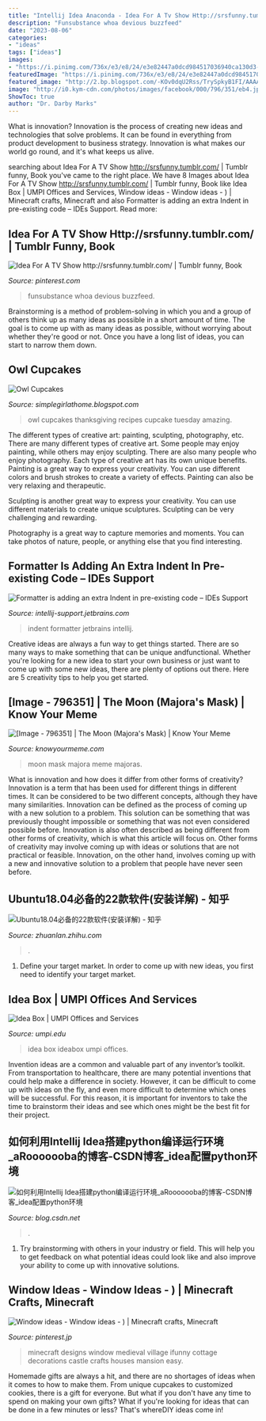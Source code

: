 ```yaml
---
title: "Intellij Idea Anaconda - Idea For A Tv Show Http://srsfunny.tumblr.com/"
description: "Funsubstance whoa devious buzzfeed"
date: "2023-08-06"
categories:
- "ideas"
tags: ["ideas"]
images:
- "https://i.pinimg.com/736x/e3/e8/24/e3e82447a0dcd984517036940ca130d3--a-tv-books.jpg"
featuredImage: "https://i.pinimg.com/736x/e3/e8/24/e3e82447a0dcd984517036940ca130d3--a-tv-books.jpg"
featured_image: "http://2.bp.blogspot.com/-KOv0dqU2Rss/TrySpkyB1FI/AAAAAAAAD8U/1Im1VM51HtQ/s1600/DSC_0726+owl.jpg"
image: "http://i0.kym-cdn.com/photos/images/facebook/000/796/351/eb4.jpg"
ShowToc: true
author: "Dr. Darby Marks"
---
```



What is innovation?
Innovation is the process of creating new ideas and technologies that solve problems. It can be found in everything from product development to business strategy. Innovation is what makes our world go round, and it's what keeps us alive.

	

		
searching about Idea For A TV Show http://srsfunny.tumblr.com/ | Tumblr funny, Book you've came to the right place. We have 8 Images about Idea For A TV Show http://srsfunny.tumblr.com/ | Tumblr funny, Book like Idea Box | UMPI Offices and Services, Window ideas - Window ideas - ) | Minecraft crafts, Minecraft and also Formatter is adding an extra Indent in pre-existing code – IDEs Support. Read more:
		
    
## Idea For A TV Show Http://srsfunny.tumblr.com/ | Tumblr Funny, Book

<img loading=lazy src="https://i.pinimg.com/736x/e3/e8/24/e3e82447a0dcd984517036940ca130d3--a-tv-books.jpg" onerror="this.onerror=null;this.src='https://tse2.mm.bing.net/th?id=OIP.BG6eLKnAGboStm5TiyM-lgHaKl&amp;pid=15.1';" alt="Idea For A TV Show http://srsfunny.tumblr.com/ | Tumblr funny, Book">

_Source: pinterest.com_

>funsubstance whoa devious buzzfeed. 

	

Brainstorming is a method of problem-solving in which you and a group of others think up as many ideas as possible in a short amount of time. The goal is to come up with as many ideas as possible, without worrying about whether they're good or not. Once you have a long list of ideas, you can start to narrow them down.

    
## Owl Cupcakes

<img loading=lazy src="http://2.bp.blogspot.com/-KOv0dqU2Rss/TrySpkyB1FI/AAAAAAAAD8U/1Im1VM51HtQ/s1600/DSC_0726+owl.jpg" onerror="this.onerror=null;this.src='https://tse4.mm.bing.net/th?id=OIP.gDzm1d8xt-w4-DnHSnaAhQHaE9&amp;pid=15.1';" alt="Owl Cupcakes">

_Source: simplegirlathome.blogspot.com_

>owl cupcakes thanksgiving recipes cupcake tuesday amazing. 

	

The different types of creative art: painting, sculpting, photography, etc.
There are many different types of creative art. Some people may enjoy painting, while others may enjoy sculpting. There are also many people who enjoy photography. Each type of creative art has its own unique benefits.
Painting is a great way to express your creativity. You can use different colors and brush strokes to create a variety of effects. Painting can also be very relaxing and therapeutic.

Sculpting is another great way to express your creativity. You can use different materials to create unique sculptures. Sculpting can be very challenging and rewarding.

Photography is a great way to capture memories and moments. You can take photos of nature, people, or anything else that you find interesting.

    
## Formatter Is Adding An Extra Indent In Pre-existing Code – IDEs Support

<img loading=lazy src="https://intellij-support.jetbrains.com/hc/user_images/s6uvmLSMhNZ0_GxS30scwA.png" onerror="this.onerror=null;this.src='https://tse3.mm.bing.net/th?id=OIP.7FhGkIykc2Cw3NFDd4U4ugHaKp&amp;pid=15.1';" alt="Formatter is adding an extra Indent in pre-existing code – IDEs Support">

_Source: intellij-support.jetbrains.com_

>indent formatter jetbrains intellij. 

	

Creative ideas are always a fun way to get things started. There are so many ways to make something that can be unique andfunctional. Whether you're looking for a new idea to start your own business or just want to come up with some new ideas, there are plenty of options out there. Here are 5 creativity tips to help you get started.

    
## [Image - 796351] | The Moon (Majora&#039;s Mask) | Know Your Meme

<img loading=lazy src="http://i0.kym-cdn.com/photos/images/facebook/000/796/351/eb4.jpg" onerror="this.onerror=null;this.src='https://tse2.mm.bing.net/th?id=OIP.pyBhG9YUwSGjobgPTkz8GgHaGn&amp;pid=15.1';" alt="[Image - 796351] | The Moon (Majora&#039;s Mask) | Know Your Meme">

_Source: knowyourmeme.com_

>moon mask majora meme majoras. 

	

What is innovation and how does it differ from other forms of creativity?
Innovation is a term that has been used for different things in different times. It can be considered to be two different concepts, although they have many similarities. Innovation can be defined as the process of coming up with a new solution to a problem. This solution can be something that was previously thought impossible or something that was not even considered possible before. Innovation is also often described as being different from other forms of creativity, which is what this article will focus on. Other forms of creativity may involve coming up with ideas or solutions that are not practical or feasible. Innovation, on the other hand, involves coming up with a new and innovative solution to a problem that people have never seen before.

    
## Ubuntu18.04必备的22款软件(安装详解) - 知乎

<img loading=lazy src="https://pic2.zhimg.com/v2-ba996caf3cbe1095bb867af589979bd5_r.jpg?source=172ae18b" onerror="this.onerror=null;this.src='https://tse1.mm.bing.net/th?id=OIP.JrExzzFmJDsQ3TCEjDQQ_AHaEK&amp;pid=15.1';" alt="Ubuntu18.04必备的22款软件(安装详解) - 知乎">

_Source: zhuanlan.zhihu.com_

>. 

	

1. Define your target market. In order to come up with new ideas, you first need to identify your target market.

    
## Idea Box | UMPI Offices And Services

<img loading=lazy src="http://www.umpi.edu/offices/wp-content/uploads/sites/4/2016/02/ideabox-web.png" onerror="this.onerror=null;this.src='https://tse4.mm.bing.net/th?id=OIP.Zl5xVONl3R9Brxq2cVvX4gHaLe&amp;pid=15.1';" alt="Idea Box | UMPI Offices and Services">

_Source: umpi.edu_

>idea box ideabox umpi offices. 

	

Invention ideas are a common and valuable part of any inventor’s toolkit. From transportation to healthcare, there are many potential inventions that could help make a difference in society. However, it can be difficult to come up with ideas on the fly, and even more difficult to determine which ones will be successful. For this reason, it is important for inventors to take the time to brainstorm their ideas and see which ones might be the best fit for their project.

    
## 如何利用Intellij Idea搭建python编译运行环境_aRooooooba的博客-CSDN博客_idea配置python环境

<img loading=lazy src="https://img-blog.csdn.net/20180608191057912?watermark/2/text/aHR0cHM6Ly9ibG9nLmNzZG4ubmV0L3FxXzM4MTg4NzI1/font/5a6L5L2T/fontsize/400/fill/I0JBQkFCMA==/dissolve/70" onerror="this.onerror=null;this.src='https://tse4.mm.bing.net/th?id=OIP.JT9vcRxG78NYTAKduJfcggHaJD&amp;pid=15.1';" alt="如何利用Intellij Idea搭建python编译运行环境_aRooooooba的博客-CSDN博客_idea配置python环境">

_Source: blog.csdn.net_

>. 

	

1. Try brainstorming with others in your industry or field. This will help you to get feedback on what potential ideas could look like and also improve your ability to come up with innovative solutions.

    
## Window Ideas - Window Ideas - ) | Minecraft Crafts, Minecraft

<img loading=lazy src="https://i.pinimg.com/736x/6c/ea/24/6cea24624ca7d5947e3bb285b2db8789.jpg" onerror="this.onerror=null;this.src='https://tse3.mm.bing.net/th?id=OIP.2jvnO4OzwrkxXePCar1FmwHaIb&amp;pid=15.1';" alt="Window ideas - Window ideas - ) | Minecraft crafts, Minecraft">

_Source: pinterest.jp_

>minecraft designs window medieval village ifunny cottage decorations castle crafts houses mansion easy. 

	

Homemade gifts are always a hit, and there are no shortages of ideas when it comes to how to make them. From unique cupcakes to customized cookies, there is a gift for everyone. But what if you don't have any time to spend on making your own gifts? What if you're looking for ideas that can be done in a few minutes or less? That's whereDIY ideas come in!

